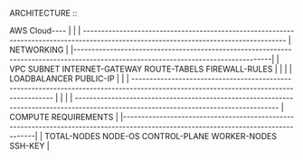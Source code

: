 ARCHITECTURE ::

AWS Cloud----
            |
            |
            |
    --------------------------------------------------------------------------------------------------------------------------------------
    |                                                           NETWORKING                                                               |
    |------------------------------------------------------------------------------------------------------------------------------------|
    |    VPC                 SUBNET                 INTERNET-GATEWAY                 ROUTE-TABELS                 FIREWALL-RULES         |
    |                                                                                                                                    |
    |   LOADBALANCER         PUBLIC-IP                                                                                           |
    |                                                                                                                                    |
    --------------------------------------------------------------------------------------------------------------------------------------
            |
            |
            |
            |
     --------------------------------------------------------------------------------------------------------------------------------------
     |                                                      COMPUTE REQUIREMENTS                                                          |
     |------------------------------------------------------------------------------------------------------------------------------------|
     |   TOTAL-NODES                 NODE-OS                 CONTROL-PLANE                 WORKER-NODES                 SSH-KEY           |          

    